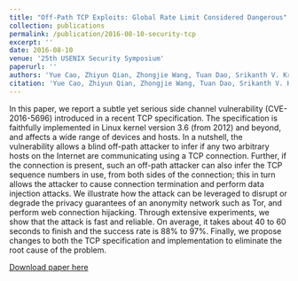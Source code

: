 ```yaml
---
title: "Off-Path TCP Exploits: Global Rate Limit Considered Dangerous"
collection: publications
permalink: /publication/2016-08-10-security-tcp
excerpt: ''
date: 2016-08-10
venue: '25th USENIX Security Symposium'
paperurl: ''
authors: 'Yue Cao, Zhiyun Qian, Zhongjie Wang, Tuan Dao, Srikanth V. Krishnamurthy, and Lisa M. Marvel'
citation: 'Yue Cao, Zhiyun Qian, Zhongjie Wang, Tuan Dao, Srikanth V. Krishnamurthy, and Lisa M. Marvel. 2016. Off-path TCP exploits: global rate limit considered dangerous. In Proceedings of the 25th USENIX Conference on Security Symposium (SEC’16). USENIX Association, USA, 209–225.'
---
```

In this paper, we report a subtle yet serious side channel vulnerability (CVE-2016-5696) introduced in a recent TCP specification. The specification is faithfully implemented in Linux kernel version 3.6 (from 2012) and beyond, and affects a wide range of devices and hosts. In a nutshell, the vulnerability allows a blind off-path attacker to infer if any two arbitrary hosts on the Internet are communicating using a TCP connection. Further, if the connection is present, such an off-path attacker can also infer the TCP sequence numbers in use, from both sides of the connection; this in turn allows the attacker to cause connection termination and perform data injection attacks. We illustrate how the attack can be leveraged to disrupt or degrade the privacy guarantees of an anonymity network such as Tor, and perform web connection hijacking. Through extensive experiments, we show that the attack is fast and reliable. On average, it takes about 40 to 60 seconds to finish and the success rate is 88% to 97%. Finally, we propose changes to both the TCP specification and implementation to eliminate the root cause of the problem.

[Download paper here](https://zhongjie.me/files/sec16_tcp_offpath.pdf)


